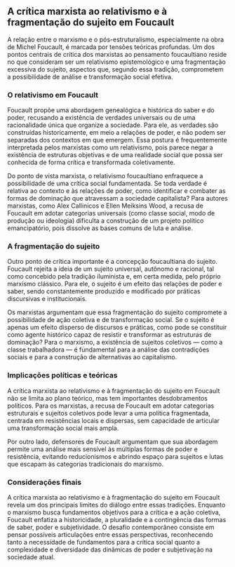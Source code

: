 
## A crítica marxista ao relativismo e à fragmentação do sujeito em Foucault

A relação entre o marxismo e o pós-estruturalismo, especialmente na obra de Michel Foucault, é marcada por tensões teóricas profundas. Um dos pontos centrais de crítica dos marxistas ao pensamento foucaultiano reside no que consideram ser um relativismo epistemológico e uma fragmentação excessiva do sujeito, aspectos que, segundo essa tradição, comprometem a possibilidade de análise e transformação social efetiva.

### O relativismo em Foucault

Foucault propõe uma abordagem genealógica e histórica do saber e do poder, recusando a existência de verdades universais ou de uma racionalidade única que organize a sociedade. Para ele, as verdades são construídas historicamente, em meio a relações de poder, e não podem ser separadas dos contextos em que emergem. Essa postura é frequentemente interpretada pelos marxistas como um relativismo, pois parece negar a existência de estruturas objetivas e de uma realidade social que possa ser conhecida de forma crítica e transformada coletivamente.

Do ponto de vista marxista, o relativismo foucaultiano enfraquece a possibilidade de uma crítica social fundamentada. Se toda verdade é relativa ao contexto e às relações de poder, como identificar e combater as formas de dominação que atravessam a sociedade capitalista? Para autores marxistas, como Alex Callinicos e Ellen Meiksins Wood, a recusa de Foucault em adotar categorias universais (como classe social, modo de produção ou ideologia) dificulta a construção de um projeto político emancipatório, pois dissolve as bases comuns de luta e análise.

### A fragmentação do sujeito

Outro ponto de crítica importante é a concepção foucaultiana do sujeito. Foucault rejeita a ideia de um sujeito universal, autônomo e racional, tal como concebido pela tradição iluminista e, em certa medida, pelo próprio marxismo clássico. Para ele, o sujeito é um efeito das relações de poder e saber, sendo constantemente produzido e modificado por práticas discursivas e institucionais.

Os marxistas argumentam que essa fragmentação do sujeito compromete a possibilidade de ação coletiva e de transformação social. Se o sujeito é apenas um efeito disperso de discursos e práticas, como pode se constituir como agente histórico capaz de resistir e transformar as estruturas de dominação? Para o marxismo, a existência de sujeitos coletivos — como a classe trabalhadora — é fundamental para a análise das contradições sociais e para a construção de alternativas ao capitalismo.

### Implicações políticas e teóricas

A crítica marxista ao relativismo e à fragmentação do sujeito em Foucault não se limita ao plano teórico, mas tem importantes desdobramentos políticos. Para os marxistas, a recusa de Foucault em adotar categorias estruturais e sujeitos coletivos pode levar a uma política fragmentada, centrada em resistências locais e dispersas, sem capacidade de articular uma transformação social mais ampla.

Por outro lado, defensores de Foucault argumentam que sua abordagem permite uma análise mais sensível às múltiplas formas de poder e resistência, evitando reducionismos e abrindo espaço para sujeitos e lutas que escapam às categorias tradicionais do marxismo.

### Considerações finais

A crítica marxista ao relativismo e à fragmentação do sujeito em Foucault revela um dos principais limites do diálogo entre essas tradições. Enquanto o marxismo busca fundamentos objetivos para a crítica e a ação coletiva, Foucault enfatiza a historicidade, a pluralidade e a contingência das formas de saber, poder e subjetividade. O desafio contemporâneo consiste em pensar possíveis articulações entre essas perspectivas, reconhecendo tanto a necessidade de fundamentos para a crítica social quanto a complexidade e diversidade das dinâmicas de poder e subjetivação na sociedade atual.
```
